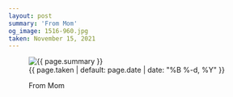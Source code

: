 ```yaml
---
layout: post
summary: 'From Mom'
og_image: 1516-960.jpg
taken: November 15, 2021
---
```


<figure class="post">
 <img alt="{{ page.summary }}" sizes="(min-width: 700px) 50vw, calc(100vw - 2rem)" src="{{ site.assets_url }}/1516-480.jpg" srcset="{{ site.assets_url }}/1516-240.jpg 240w, {{ site.assets_url }}/1516-480.jpg 480w, {{ site.assets_url }}/1516-720.jpg 720w, {{ site.assets_url }}/1516-960.jpg 960w"/>
 <figcaption>
  <time>
   {{ page.taken | default: page.date | date: "%B %-d, %Y" }}
  </time>
  <p>
   From Mom
  </p>
 </figcaption>
</figure>

